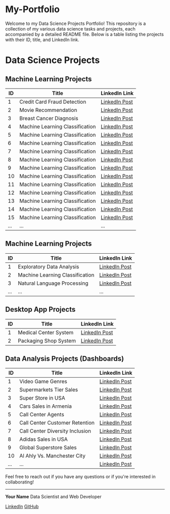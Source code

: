 # My-Portfolio
Welcome to my Data Science Projects Portfolio! This repository is a collection of my various data science tasks and projects, each accompanied by a detailed README file. Below is a table listing the projects with their ID, title, and LinkedIn link.

# Data Science Projects

## Machine Learning Projects

| ID  | Title                                  | LinkedIn Link |
| --- | -------------------------------------- | ------------- |
| 1   | Credit Card Fraud Detection            | [LinkedIn Post](https://www.linkedin.com/posts/abdelrahman-eldaba-739805192_datascience-internship-codeclause-activity-7079145025661472768-lH9r/) |
| 2   | Movie Recommendation                   | [LinkedIn Post](https://www.linkedin.com/posts/abdelrahman-eldaba-739805192_datascience-machinelearning-movierecommendation-activity-7079928456452448256-OUc8/) |
| 3   | Breast Cancer Diagnosis        | [LinkedIn Post](https://www.linkedin.com/posts/abdelrahman-eldaba-739805192_dataanalysis-machinelearning-breastcancerdiagnosis-activity-7080410362994466816-dZoD/) |
| 4   | Machine Learning Classification        | [LinkedIn Post]() |
| 5   | Machine Learning Classification        | [LinkedIn Post]() |
| 6   | Machine Learning Classification        | [LinkedIn Post]() |
| 7   | Machine Learning Classification        | [LinkedIn Post]() |
| 8   | Machine Learning Classification        | [LinkedIn Post]() |
| 9   | Machine Learning Classification        | [LinkedIn Post]() |
| 10  | Machine Learning Classification        | [LinkedIn Post]() |
| 11  | Machine Learning Classification        | [LinkedIn Post]() |
| 12  | Machine Learning Classification        | [LinkedIn Post]() |
| 13  | Machine Learning Classification        | [LinkedIn Post]() |
| 14  | Machine Learning Classification        | [LinkedIn Post]() |
| 15  | Machine Learning Classification        | [LinkedIn Post]() |
| ... | ...                                    | ...           |



## Machine Learning Projects

| ID  | Title                                  | LinkedIn Link |
| --- | -------------------------------------- | ------------- |
| 1   | Exploratory Data Analysis              | [LinkedIn Post](https://www.linkedin.com/posts/your-linkedin-profile/exploratorydataanalysis-datascience-datavisualization-activity1234567890/) |
| 2   | Machine Learning Classification        | [LinkedIn Post](https://www.linkedin.com/posts/your-linkedin-profile/machinelearning-datascience-classification-activity1234567890/) |
| 3   | Natural Language Processing            | [LinkedIn Post](https://www.linkedin.com/posts/your-linkedin-profile/naturallanguageprocessing-datascience-nlp-activity1234567890/) |
| ... | ...                                    | ...           |


## Desktop App Projects

| ID  | Title                   | LinkedIn Link |
| --- | ----------------------- | ------------- |
| 1   | Medical Center System   | [LinkedIn Post](https://www.linkedin.com/posts/abdelrahman-eldaba-739805192_python-data-database-activity-7066537982169686016-5PZD/) |
| 2   | Packaging Shop System   | [LinkedIn Post](https://www.linkedin.com/posts/abdelrahman-eldaba-739805192_packaging-tinker-python-activity-7082584785407123456-m-Yr/) |


## Data Analysis Projects (Dashboards)

| ID | Title                                  | LinkedIn Link |
| -- | -------------------------------------- | ------------- |
| 1  | Video Game Genres                      | [LinkedIn Post](https://www.linkedin.com/posts/abdelrahman-eldaba-739805192_videogames-sales-dashboard-activity-7034800497316311040-bYmR/) |
| 2  | Supermarkets Tier Sales                | [LinkedIn Post](https://www.linkedin.com/posts/abdelrahman-eldaba-739805192_dashboard-dataanalysis-excel-activity-7036108671801536512-O8rz/) |
| 3  | Super Store in USA                     | [LinkedIn Post](https://www.linkedin.com/posts/abdelrahman-eldaba-739805192_dashboard-dataanalysis-excel-activity-7039717117075566592-gArg/) |
| 4  | Cars Sales in Armenia                  | [LinkedIn Post](https://www.linkedin.com/posts/abdelrahman-eldaba-739805192_sales-kaggle-cars-activity-7050084412574638080-HHO4/)
| 5  | Call Center Agents                     | [LinkedIn Post](https://www.linkedin.com/posts/abdelrahman-eldaba-739805192_data-training-powerbi-activity-7057561853740097536-HZwc/)
| 6  | Call Center Customer Retention         | [LinkedIn Post](https://www.linkedin.com/posts/abdelrahman-eldaba-739805192_powerbi-internship-pwc-activity-7060156624157519873-4gxX/)
| 7  | Call Center Diversity Inclusion        | [LinkedIn Post](https://www.linkedin.com/posts/abdelrahman-eldaba-739805192_powerbi-internship-pwc-activity-7063564977160228865-X7OH/)
| 8  | Adidas Sales in USA                    | [LinkedIn Post](https://www.linkedin.com/posts/abdelrahman-eldaba-739805192_sales-kaggle-dashboard-activity-7069948657982218240-j-L5/)
| 9  | Global Superstore Sales                | [LinkedIn Post](https://www.linkedin.com/posts/abdelrahman-eldaba-739805192_datavisualization-powerbi-businessintelligence-activity-7072591188804931584-ifPK/)
| 10 | Al Ahly Vs. Manchester City            | [LinkedIn Post](https://www.linkedin.com/posts/abdelrahman-eldaba-739805192_football-uefa-caf-activity-7074037507067174912-hQcp/)
| ... | ...                                    | [LinkedIn Post]()



Feel free to reach out if you have any questions or if you're interested in collaborating!

---

**Your Name**
Data Scientist and Web Developer

[LinkedIn](https://www.linkedin.com/in/your-linkedin-profile/)
[GitHub](https://github.com/your-github-profile/)

